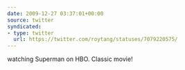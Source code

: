 ```yaml
---
date: 2009-12-27 03:37:01+00:00
source: twitter
syndicated:
- type: twitter
  url: https://twitter.com/roytang/statuses/7079220575/
---
```


watching Superman on HBO. Classic movie!